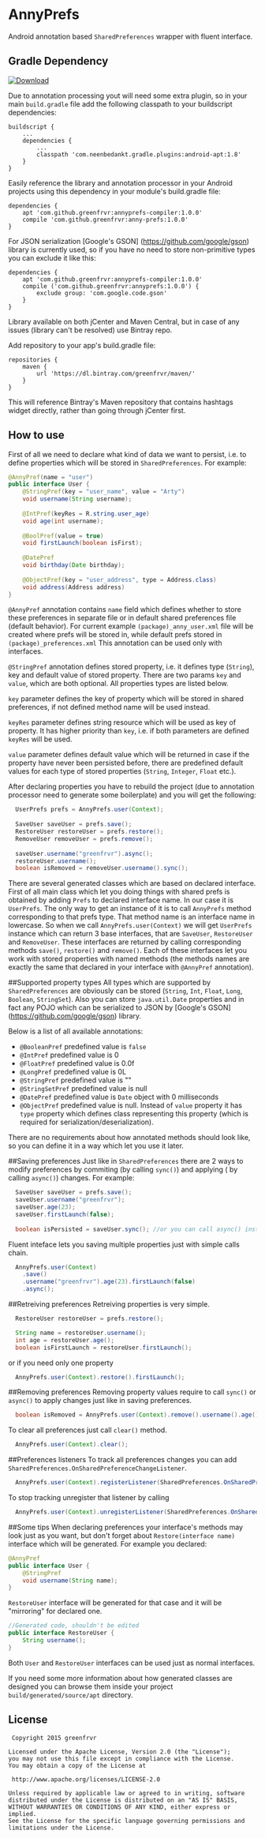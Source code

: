# AnnyPrefs

Android annotation based `SharedPreferences` wrapper with fluent interface.

## Gradle Dependency
[ ![Download](https://api.bintray.com/packages/greenfrvr/maven/anny-prefs/images/download.svg) ](https://bintray.com/greenfrvr/maven/anny-prefs/_latestVersion)

Due to annotation processing yout will need some extra plugin, so in your main `build.gradle` file add the following classpath to your buildscript dependencies:

```Gradle
buildscript {
    ...
    dependencies {
        ...
        classpath 'com.neenbedankt.gradle.plugins:android-apt:1.8'
    }
}
```

Easily reference the library and annotation processor in your Android projects using this dependency in your module's build.gradle file:

```Gradle 
dependencies {
	apt 'com.github.greenfrvr:annyprefs-compiler:1.0.0'
    compile 'com.github.greenfrvr:anny-prefs:1.0.0'
}
```

For JSON serialization [Google's GSON] (https://github.com/google/gson) library is currently used, so if you have no need to store non-primitive types you can exclude it like this: 

```Gradle
dependencies {
	apt 'com.github.greenfrvr:annyprefs-compiler:1.0.0'
    compile ('com.github.greenfrvr:annyprefs:1.0.0') {
        exclude group: 'com.google.code.gson'
    }
}
```

Library available on both jCenter and Maven Central, but in case of any issues (library can't be resolved) use Bintray repo.

Add repository to your app's build.gradle file:

```Gradle
repositories {
    maven {
        url 'https://dl.bintray.com/greenfrvr/maven/'
    }
}
```
This will reference Bintray's Maven repository that contains hashtags widget directly, rather than going through jCenter first.

## How to use

First of all we need to declare what kind of data we want to persist, i.e. to define properties which will be stored in `SharedPreferences`. For example:
```java
@AnnyPref(name = "user")
public interface User {
    @StringPref(key = "user_name", value = "Arty")
    void username(String username);
    
    @IntPref(keyRes = R.string.user_age)
    void age(int username);
    
    @BoolPref(value = true)
    void firstLaunch(boolean isFirst);
    
    @DatePref
    void birthday(Date birthday);
    
    @ObjectPref(key = "user_address", type = Address.class)
    void address(Address address)
}
```
`@AnnyPref` annotation contains `name` field which defines whether to store these preferences in separate file or in default shared preferences file (default behavior). For current example `(package)_anny_user.xml` file will be created where prefs will be stored in, while default prefs stored in `(package)_preferences.xml` This annotation can be used only with interfaces.  

`@StringPref` annotation defines stored property, i.e. it defines type (`String`), key and default value of stored property. There are two params `key` and `value`, which are both optional. All properties types are listed below.

`key` parameter defines the key of property which will be stored in shared preferences, if not defined method name will be used instead. 

`keyRes` parameter defines string resource which will be used as key of property. It has higher priority than `key`, i.e. if both parameters are defined `keyRes` will be used. 

`value` parameter defines default value which will be returned in case if the property have never been persisted before, there are predefined default values for each type of stored properties (`String`, `Integer`, `Float` etc.). 

After declaring properties you have to rebuild the project (due to annotation processor need to generate some boilerplate) and you will get the following:
```java
  UserPrefs prefs = AnnyPrefs.user(Context);
  
  SaveUser saveUser = prefs.save();
  RestoreUser restoreUser = prefs.restore();
  RemoveUser removeUser = prefs.remove();
  
  saveUser.username("greenfrvr").async();
  restoreUser.username();
  boolean isRemoved = removeUser.username().sync();
```
There are several generated classes which are based on declared interface.
First of all main class which let you doing things with shared prefs is obtained by adding `Prefs` to declared interface name. In our case it is `UserPrefs`. The only way to get an instance of it is to call `AnnyPrefs` method corresponding to that prefs type. That method name is an interface name in lowercase. So when we call `AnnyPrefs.user(Context)` we will get `UserPrefs` instance which can return 3 base interfaces, that are `SaveUser`, `RestoreUser` and `RemoveUser`. 
These interfaces are returned by calling corresponding methods `save()`, `restore()` and `remove()`.
Each of these interfaces let you work with stored properties with named methods (the methods names are exactly the same that declared in your interface with `@AnnyPref` annotation).

##Supported property types
All types which are supported by `SharedPreferences` are obviously can be stored (`String`, `Int`, `Float`, `Long`, `Boolean`, `StringSet`). Also you can store `java.util.Date` properties and in fact any POJO which can be serialized to JSON by [Google's GSON] (https://github.com/google/gson) library. 

Below is a list of all available annotations:
- `@BooleanPref` predefined value is `false`
- `@IntPref` predefined value is 0 
- `@FloatPref` predefined value is 0.0f
- `@LongPref` predefined value is 0L
- `@StringPref` predefined value is ""
- `@StringSetPref` predefined value is null
- `@DatePref` predefined value is `Date` object with 0  milliseconds
- `@ObjectPref` predefined value is null. Instead of `value` property it has `type` property which defines class representing this property (which is required for serialization/deserialization).

There are no requirements about how annotated methods should look like, so you can define it in a way which let you use it later. 

##Saving preferences
Just like in `SharedPreferences` there are 2 ways to modify preferences by commiting (by calling `sync()`) and applying ( by calling `async()`) changes. For example:
```java
  SaveUser saveUser = prefs.save();
  saveUser.username("greenfrvr");
  saveUser.age(23);
  saveUser.firstLaunch(false);
  
  boolean isPersisted = saveUser.sync(); //or you can call async() instead
```

Fluent inteface lets you saving multiple properties just with simple calls chain. 
```java
  AnnyPrefs.user(Context)
  	.save()
  	.username("greenfrvr").age(23).firstLaunch(false)
  	.async();
``` 

##Retreiving preferences
Retreiving properties is very simple.
```java
  RestoreUser restoreUser = prefs.restore();

  String name = restoreUser.username();
  int age = restoreUser.age();
  boolean isFirstLaunch = restoreUser.firstLaunch();
```
or if you need only one property 
```java
  AnnyPrefs.user(Context).restore().firstLaunch();
```
##Removing preferences
Removing property values require to call `sync()` or `async()` to apply changes just like in saving preferences.
```java
  boolean isRemoved = AnnyPrefs.user(Context).remove().username().age().async();
```
To clear all preferences just call `clear()` method.
```java
  AnnyPrefs.user(Context).clear();
```

##Preferences listeners
To track all preferences changes you can add `SharedPreferences.OnSharedPreferenceChangeListener`.
```java
  AnnyPrefs.user(Context).registerListener(SharedPreferences.OnSharedPreferenceChangeListener)
```
To stop tracking unregister that listener by calling 
```java
  AnnyPrefs.user(Context).unregisterListener(SharedPreferences.OnSharedPreferenceChangeListener)
```

##Some tips
When declaring preferences your interface's methods may look just as you want, but don't forget about `Restore(interface name)` interface which will be generated. For example you declared:

```java
@AnnyPref
public interface User {
	@StringPref
	void username(String name);
}
```
`RestoreUser` interface will be generated for that case and it will be "mirroring" for declared one.
```java
//Generated code, shouldn't be edited
public interface RestoreUser {
	String username();
}
```
Both `User` and `RestoreUser` interfaces can be used just as normal interfaces.

If you need some more information about how generated classes are designed you can browse them inside your project `build/generated/source/apt` directory.

## License

     Copyright 2015 greenfrvr

	Licensed under the Apache License, Version 2.0 (the "License");
	you may not use this file except in compliance with the License.
	You may obtain a copy of the License at

     http://www.apache.org/licenses/LICENSE-2.0

	Unless required by applicable law or agreed to in writing, software
	distributed under the License is distributed on an "AS IS" BASIS,
	WITHOUT WARRANTIES OR CONDITIONS OF ANY KIND, either express or implied.
	See the License for the specific language governing permissions and
	limitations under the License.
